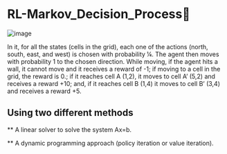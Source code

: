 # RL-Markov_Decision_Process🐰

![image](https://user-images.githubusercontent.com/67517025/229212163-fda07f4f-9376-4964-a67a-f466fce62c5b.png)


In it, for all the states (cells in the grid), each one of the actions (north, south, east, and west) is chosen
with probability ¼. The agent then moves with probability 1 to the chosen direction. While moving, if
the agent hits a wall, it cannot move and it receives a reward of -1; if moving to a cell in the grid, the
reward is 0.; if it reaches cell A (1,2), it moves to cell A’ (5,2) and receives a reward +10; and, if it reaches
cell B (1,4) it moves to cell B’ (3,4) and receives a reward +5. 

## Using two different methods

** A linear solver to solve the system Ax=b.

** A dynamic programming approach (policy iteration or value iteration).
